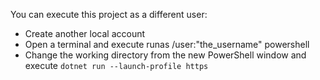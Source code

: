 ﻿You can execute this project as a different user:
- Create another local account
- Open a terminal and execute runas /user:"the_username" powershell
- Change the working directory from the new PowerShell window and execute `dotnet run --launch-profile https`